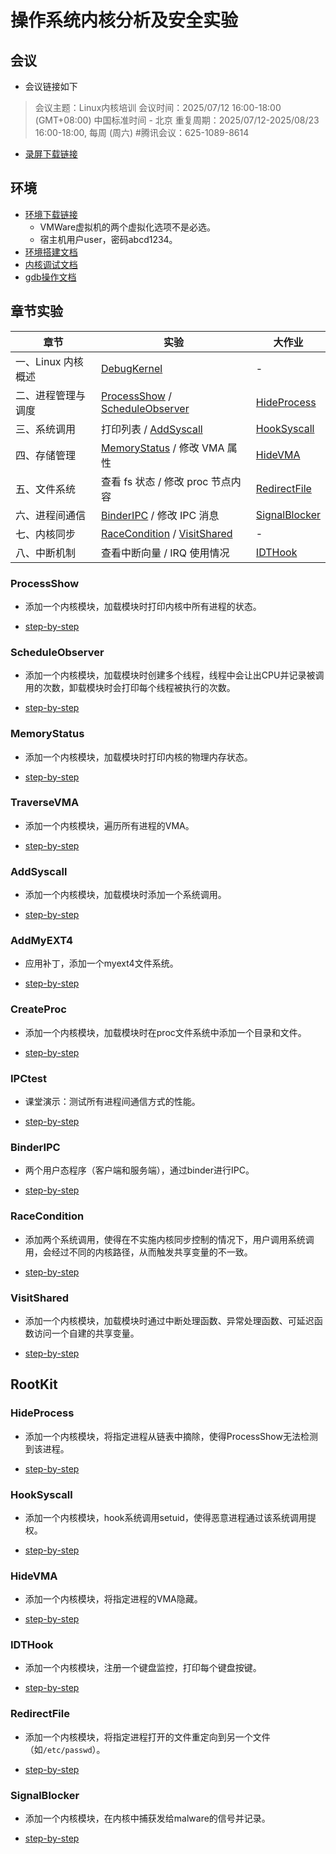 # 操作系统内核分析及安全实验

## 会议

* 会议链接如下
> 会议主题：Linux内核培训
> 会议时间：2025/07/12 16:00-18:00 (GMT+08:00) 中国标准时间 - 北京
> 重复周期：2025/07/12-2025/08/23 16:00-18:00, 每周 (周六)
> #腾讯会议：625-1089-8614

* [录屏下载链接](https://pan.ruc.edu.cn/link/AA1903991E4FC64A9688453C30F95B0E4C)

## 环境

* [环境下载链接](https://pan.ruc.edu.cn/link/AA1903991E4FC64A9688453C30F95B0E4C)
  * VMWare虚拟机的两个虚拟化选项不是必选。
  * 宿主机用户user，密码abcd1234。
* [环境搭建文档](./setup.md)
* [内核调试文档](./debug.md)
* [gdb操作文档](https://sourceware.org/gdb/current/onlinedocs/gdb#Commands)

## 章节实验

| 章节             | 实验                          | 大作业       |
| ---------------- | ----------------------------- | ------------ |
| 一、Linux 内核概述 | [DebugKernel](./debug.md)         | -            |
| 二、进程管理与调度 | [ProcessShow](./ProcessShow) / [ScheduleObserver](./ScheduleObserver/)| [HideProcess](./RootKit/HideProcess) |
| 三、系统调用       | 打印列表 / [AddSyscall](./AddSyscall/)| [HookSyscall](./RootKit/HookSyscall/) |
| 四、存储管理       | [MemoryStatus](./MemoryStatus/) / 修改 VMA 属性    | [HideVMA](./RootKit/HideVMA/)     |
| 五、文件系统       | 查看 fs 状态 / 修改 proc 节点内容 | [RedirectFile](./RootKit/RedirectFile/) |
| 六、进程间通信     | [BinderIPC](./BinderIPC/) / 修改 IPC 消息   | [SignalBlocker](./RootKit/SignalBlocker/) |
| 七、内核同步       | [RaceCondition](./RaceCondition/) / [VisitShared](./VisitShared/) | - |
| 八、中断机制       | 查看中断向量 / IRQ 使用情况     | [IDTHook](./RootKit/IDTHook/) |

### ProcessShow

* 添加一个内核模块，加载模块时打印内核中所有进程的状态。

* [step-by-step](ProcessShow/README.md)

### ScheduleObserver

* 添加一个内核模块，加载模块时创建多个线程，线程中会让出CPU并记录被调用的次数，卸载模块时会打印每个线程被执行的次数。

* [step-by-step](ScheduleObserver/README.md)

### MemoryStatus

* 添加一个内核模块，加载模块时打印内核的物理内存状态。

* [step-by-step](MemoryStatus/README.md)

### TraverseVMA

* 添加一个内核模块，遍历所有进程的VMA。

* [step-by-step](./TraverseVMA//README.md)


### AddSyscall

* 添加一个内核模块，加载模块时添加一个系统调用。

* [step-by-step](./AddSyscall/README.md)

### AddMyEXT4

* 应用补丁，添加一个myext4文件系统。

* [step-by-step](./AddMyEXT4/README.md)

### CreateProc

* 添加一个内核模块，加载模块时在proc文件系统中添加一个目录和文件。

* [step-by-step](./CreateProc/README.md)

### IPCtest

* 课堂演示：测试所有进程间通信方式的性能。

* [step-by-step](./IPCtest/README.md)

### BinderIPC

* 两个用户态程序（客户端和服务端），通过binder进行IPC。

* [step-by-step](./BinderIPC/README.md)

### RaceCondition

* 添加两个系统调用，使得在不实施内核同步控制的情况下，用户调用系统调用，会经过不同的内核路径，从而触发共享变量的不一致。

* [step-by-step](./RaceCondition/README.md)

### VisitShared

* 添加一个内核模块，加载模块时通过中断处理函数、异常处理函数、可延迟函数访问一个自建的共享变量。

* [step-by-step](./VisitShared/README.md)

## RootKit

### HideProcess

* 添加一个内核模块，将指定进程从链表中摘除，使得ProcessShow无法检测到该进程。

* [step-by-step](RootKit/HideProcess/README.md)

### HookSyscall

* 添加一个内核模块，hook系统调用setuid，使得恶意进程通过该系统调用提权。

* [step-by-step](./RootKit/HookSyscall/README.md)

### HideVMA

* 添加一个内核模块，将指定进程的VMA隐藏。

* [step-by-step](./RootKit/HideVMA/README.md)

### IDTHook

* 添加一个内核模块，注册一个键盘监控，打印每个键盘按键。

* [step-by-step](./RootKit/IDTHook/README.md)

### RedirectFile

* 添加一个内核模块，将指定进程打开的文件重定向到另一个文件（如`/etc/passwd`）。

* [step-by-step](./RootKit/RedirectFile/README.md)

### SignalBlocker

* 添加一个内核模块，在内核中捕获发给malware的信号并记录。

* [step-by-step](./RootKit/SignalBlocker/README.md)
